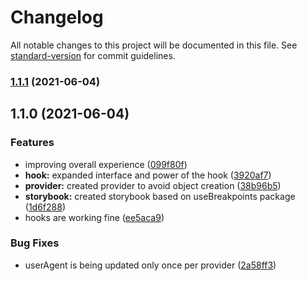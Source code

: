 # Changelog

All notable changes to this project will be documented in this file. See [standard-version](https://github.com/conventional-changelog/standard-version) for commit guidelines.

### [1.1.1](https://github.com/pablohpsilva/use-device-breakpoints/compare/v1.1.0...v1.1.1) (2021-06-04)

## 1.1.0 (2021-06-04)


### Features

* improving overall experience ([099f80f](https://github.com/pablohpsilva/use-device-breakpoints/commit/099f80f3f1aa885fe88ed82471666c7084b4d765))
* **hook:** expanded interface and power of the hook ([3920af7](https://github.com/pablohpsilva/use-device-breakpoints/commit/3920af7a4fe2c100b07b6b200aed656c0ba0db12))
* **provider:** created provider to avoid object creation ([38b96b5](https://github.com/pablohpsilva/use-device-breakpoints/commit/38b96b59ac6431028cb70b52f7062211c19886c4))
* **storybook:** created storybook based on useBreakpoints package ([1d6f288](https://github.com/pablohpsilva/use-device-breakpoints/commit/1d6f288b3cfa312dcb96a05861ab12d5f462c179))
* hooks are working fine ([ee5aca9](https://github.com/pablohpsilva/use-device-breakpoints/commit/ee5aca978b6708d1d6c360db87f46fe923cf2a67))


### Bug Fixes

* userAgent is being updated only once per provider ([2a58ff3](https://github.com/pablohpsilva/use-device-breakpoints/commit/2a58ff3eafca87e4ccf87016cab694c1e78c9821))
